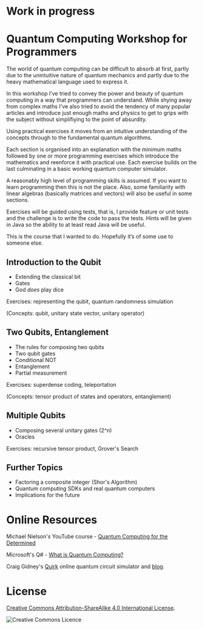 # Work in progress

#
#
# Quantum Computing Workshop for Programmers

The world of quantum computing can be difficult to absorb at first, partly due to the unintuitive nature of quantum mechanics and partly due to the heavy mathematical language used to express it. 

In this workshop I’ve tried to convey the power and beauty of quantum computing in a way that programmers can understand. While shying away from complex maths I've also tried to avoid the tendency of many popular articles and introduce just enough maths and physics to get to grips with the subject without simplifiying to the point of absurdity.

Using practical exercises it moves from an intuitive understanding of the concepts through to the fundamental quantum algorithms.

Each section is organised into an explanation with the minimum maths followed by one or more programming exercises which introduce the mathematics and reenforce it with practical use. Each exercise builds on the last culminating in a basic working quantum computer simulator.

A reasonably high level of programming skills is assumed. If you want to learn programming then this is not the place. Also, some familiarity with linear algebras (basically matrices and vectors) will also be useful in some sections.

Exercises will be guided using tests, that is, I provide feature or unit tests and the challenge is to write the code to pass the tests. Hints will be given in Java so the ability to at least read Java will be useful.

This is the course that I wanted to do. Hopefully it’s of some use to someone else.


## Introduction to the Qubit

- Extending the classical bit
- Gates
- God *does* play dice

Exercises: representing the qubit, quantum randomness simulation

(Concepts: qubit, unitary state vector, unitary operator)

## Two Qubits, Entanglement

- The rules for composing two qubits
- Two qubit gates
- Conditional NOT
- Entanglement
- Partial measurement

Exercises: superdense coding, teleportation

(Concepts: tensor product of states and operators, entanglement)

## Multiple Qubits

- Composing several unitary gates (2^n)
- Oracles

Exercises: recursive tensor product, Grover's Search

## Further Topics

- Factoring a composite integer (Shor's Algorithm)
- Quantum computing SDKs and real quantum computers
- Implications for the future

# Online Resources

Michael Nielson's YouTube course - [Quantum Computing for the Determined](https://www.youtube.com/playlist?list=PL1826E60FD05B44E4)

Microsoft's Q# - [What is Quantum Computing?](https://docs.microsoft.com/en-us/quantum/quantum-concepts-1-intro?view=qsharp-preview)

Craig Gidney's [Quirk](http://algassert.com/quirk) online quantum circuit simulator and [blog](http://algassert.com/).

# License

[Creative Commons Attribution-ShareAlike 4.0 International License](http://creativecommons.org/licenses/by-sa/4.0/).

![Creative Commons Licence](https://i.creativecommons.org/l/by-sa/4.0/88x31.png)
